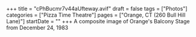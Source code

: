 +++
title = "cPhBucmr7v44aUfteway.avif"
draft = false
tags = ["Photos"]
categories = ["Pizza Time Theatre"]
pages = ["Orange, CT (260 Bull Hill Lane)"]
startDate = ""
+++
A composite image of Orange's Balcony Stage from December 24, 1983

